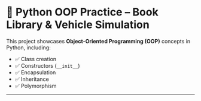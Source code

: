 # 📘 Python OOP Practice – Book Library & Vehicle Simulation

This project showcases **Object-Oriented Programming (OOP)** concepts in Python, including:

- ✅ Class creation
- ✅ Constructors (`__init__`)
- ✅ Encapsulation
- ✅ Inheritance
- ✅ Polymorphism

---



